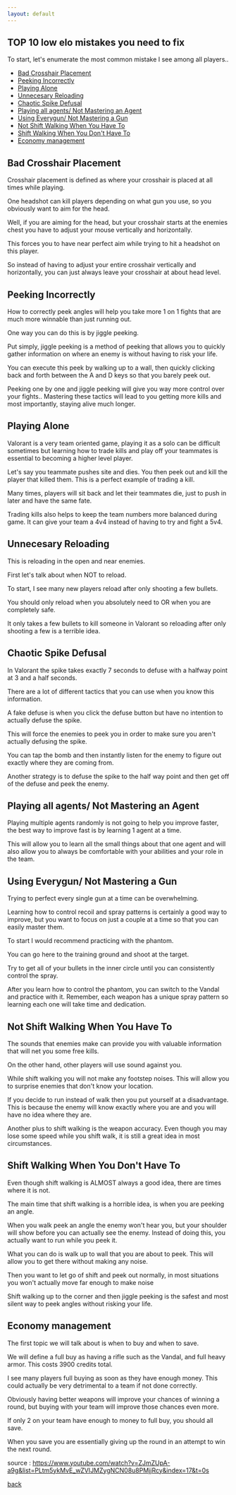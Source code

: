 ```yaml
---
layout: default
---
```


## TOP 10 low elo mistakes you need to fix



To start, let's enumerate the most common mistake I see among all players..

* <a href="#placement"> Bad Crosshair Placement</a>
* <a href="#peeking"> Peeking Incorrectly</a>
* <a href="#alone"> Playing Alone</a>
* <a href="#reloading"> Unnecesary Reloading</a>
* <a href="#spike"> Chaotic Spike Defusal</a>
* <a href="#mainall"> Playing all agents/ Not Mastering an Agent</a>
* <a href="#gunall"> Using Everygun/ Not Mastering a Gun</a>
* <a href="#notshift"> Not Shift Walking When You Have To</a>
* <a href="#shift"> Shift Walking When You Don't Have To</a>
* <a href="#economy"> Economy management</a>
 


<a name="placement"></a>
<h2>Bad Crosshair Placement</h2>

Crosshair placement is defined as where your crosshair is placed at all times while playing.

One headshot can kill players depending on what gun you use, so you obviously want to aim for the head.

Well, if you are aiming for the head, but your crosshair starts at the enemies chest you have to adjust your mouse vertically and horizontally. 

This forces you to have near perfect aim while trying to hit a headshot on this player.

So instead of having to adjust your entire crosshair vertically and horizontally, you can just always leave your crosshair at about head level.  

<a name="peeking"></a>
<h2>Peeking Incorrectly</h2>

How to correctly peek angles will help you take more 1 on 1 fights that are much more winnable than just running out.

One way you can do this is by jiggle peeking. 

Put simply, jiggle peeking is a method of peeking that allows you to quickly gather information on where an enemy is without having to risk your life.

You can execute this peek by walking up to a wall, then quickly clicking back and forth between the A and D keys so that you barely peek out.

Peeking one by one and jiggle peeking will give you way more control over your fights.. Mastering these tactics will lead to you getting more kills and most importantly, staying alive much longer.

<a name="alone"></a>
<h2>Playing Alone</h2>

Valorant is a very team oriented game, playing it as a solo can be difficult sometimes but learning how to trade kills and play off your teammates is essential to becoming a higher level player.

Let's say you teammate pushes site and dies. You then peek out and kill the player that killed them. This is a perfect example of trading a kill.

Many times, players will sit back and let their teammates die, just to push in later and have the same fate.

Trading kills also helps to keep the team numbers more balanced during game. It can give your team a 4v4 instead of having to try and fight a 5v4.

<a name="reloading"></a>
<h2>Unnecesary Reloading</h2>

This is reloading in the open and near enemies.

First let's talk about when NOT to reload.

To start, I see many new players reload after only shooting a few bullets. 

You should only reload when you absolutely need to OR when you are completely safe. 

It only takes a few bullets to kill someone in Valorant so reloading after only shooting a few is a terrible idea.

<a name="spike"></a>
<h2>Chaotic Spike Defusal</h2>

In Valorant the spike takes exactly 7 seconds to defuse with a halfway point at 3 and a half seconds.

There are a lot of different tactics that you can use when you know this information.

A fake defuse is when you click the defuse button but have no intention to actually defuse the spike. 

This will force the enemies to peek you in order to make sure you aren't actually defusing the spike.

You can tap the bomb and then instantly listen for the enemy to figure out exactly where they are coming from. 

Another strategy is to defuse the spike to the half way point and then get off of the defuse and peek the enemy. 

<a name="mainall"></a>
<h2>Playing all agents/ Not Mastering an Agent</h2>

Playing multiple agents randomly is not going to help you improve faster, the best way to improve fast is by learning 1 agent at a time.

This will allow you to learn all the small things about that one agent and will also allow you to always be comfortable with your abilities and your role in the team. 

<a name="gunall"></a>
<h2>Using Everygun/ Not Mastering a Gun</h2>

Trying to perfect every single gun at a time can be overwhelming.

Learning how to control recoil and spray patterns is certainly a good way to improve, but you want to focus on just a couple at a time so that you can easily master them.

To start I would recommend practicing with the phantom.

You can go here to the training ground and shoot at the target.

Try to get all of your bullets in the inner circle until you can consistently control the spray.

After you learn how to control the phantom, you can switch to the Vandal and practice with it.
Remember, each weapon has a unique spray pattern so learning each one will take time and dedication.

<a name="notshift"></a>
<h2>Not Shift Walking When You Have To</h2>

The sounds that enemies make can provide you with valuable information that will net you some free kills.

On the other hand, other players will use sound against you. 

While shift walking you will not make any footstep noises. This will allow you to surprise enemies that don't know your location.

If you decide to run instead of walk then you put yourself at a disadvantage. This is because the enemy will know exactly where you are and you will have no idea where they are.

Another plus to shift walking is the weapon accuracy.  Even though you may lose some speed while you shift walk, it is still a great idea in most circumstances.

<a name="shift"></a>
<h2>Shift Walking When You Don't Have To</h2>

Even though shift walking is ALMOST always a good idea, there are times where it is not. 

The main time that shift walking is a horrible idea, is when you are peeking an angle. 

When you walk peek an angle the enemy won't hear you, but your shoulder will show before you can actually see the enemy.
Instead of doing this, you actually want to run while you peek it.

What you can do is walk up to wall that you are about to peek. This will allow you to get there without making any noise.

Then you want to let go of shift and peek out normally, in most situations you won't actually move far enough to make noise 

Shift walking up to the corner and then jiggle peeking is the safest and most silent way to peek angles without risking your life.

<a name="economy"></a>
<h2>Economy management</h2>

The first topic we will talk about is when to buy and when to save.

We will define a full buy as having a rifle such as the Vandal, and full heavy armor. This costs 3900 credits total. 

I see many players full buying as soon as they have enough money. This could actually be very detrimental to a team if not done correctly. 

Obviously having better weapons will improve your chances of winning a round, but buying with your team will improve those chances even more. 

If only 2 on your team have enough to money to full buy, you should all save. 

When you save you are essentially giving up the round in an attempt to win the next round. 

source : https://www.youtube.com/watch?v=ZJmZUpA-a9g&list=PLtm5ykMvE_wZVIJMZygNCN08u8PMjjRcy&index=17&t=0s




[back](./)
